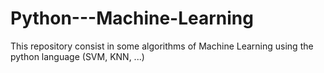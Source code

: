 # Python---Machine-Learning
This repository consist in some algorithms of Machine Learning using the python language (SVM, KNN, ...)
